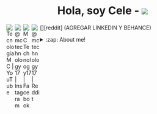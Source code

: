 
<h1 align="center">Hola, soy Cele - <img src="./src/wave.gif" width="30px"></h1>

<tabla alinear="derecha">
<tr>
<td>

[<img align="left" alt="Tecnología MC | YouTube" width="22px" src="./src/youtube.png" />][youtube]
[<img align="left" alt="@mctechnology17 | Instagram" width="22px" src="./src/instagram.png" />][instagram]
[<img align="left" alt="MC Technology17 | Facebook" width="22px" src="./src/facebook.png" />][facebook]
[<img align="left" alt="@mctechnology17 | Reddit" width="22px" src="./src/reddit.png" />][reddit]
 (AGREGAR LINKEDIN Y BEHANCE)

</td>
</tr>
</tabla>

<details>
  <summary>:zap: About me!</summary>

### ✨ I’m Celeste Delgado

⚡ Developer Full Stack in training at UNLAM- National University of Matanza

📍 I am in transition of the computer engineering career

​I have work experience in the area of computer crimes and investigations as an Argentine Federal Police Officer
 and today I study different languages to work in that area since it is my passion
   
👾 I'm very curious and that's why you start studying programming 
 
</detalles>

<br />

---

<h3 align="center"><img src="./src/cabeza.GIF" width="30px" height="30px"> Últimos Proyectos</h3> VER

<tr>
<td>

[<img align="left" alt="gm | Git Manager" width="50px" src="./src/git_logo.png" />][gm] VER

</td>
<td> <h4 align="left"> <a href="https://github.com/mctechnology17/gm" target="_blank"><code>GitManager</code></a> </h4>
  <detalles>
    <summary>ver más...</summary>

    GitManager(gm) git manager con una interfaz de usuario amigable
    Compatibilidad: zsh/bash/fish/powershell y vim/vi/nvim/Gvim/MacVim

  </detalles> </td>
</tr>
<tr>
<td>

<img align="left" alt="vim-better-header | vim-better-header " width="50px" src="./src/vim-better-header.png" />

</td>
<img align="right" alt=yomero" width="450px" height="450px" src="./src/pokemon.GIF">
<td> <h4 align="left"> <a href="https://github.com/mctechnology17/vim-better-header" target="_blank"><code>vim-better-header</code> </a> </h4>
  <detalles>
    <summary>ver más...</summary>

    vim-better-header es una mejor plantilla automatizada

  </detalles> </td>
</tr>
<tr>
<td>

[<img align="left" alt="vimtools | VimTools" width="50px" src="./src/vim.png" />][vimtools]

</td>
<td> <h4 align="left"> <a href="https://github.com/mctechnology17/vimtools" target="_blank"><code>vimtools</code></a> </h4>
  <detalles>
    <summary>ver más...</summary>

    VimTools es funciones y configuraciones
    eso te facilitará la vida

  </detalles> </td>
</tr>
<tr>
<td>

[<img align="left" alt="uiswitch | Error de interfaz de usuario" width="50px" src="./src/uiglitch.png" />][uiglitch]

</td>
<td> <h4 align="left"> <a href="https://repo.packix.com/package/com.mctechnology.uiglitch/" target="_blank"><code>Falla de interfaz de usuario</code> </a> </h4>
  <detalles>
    <summary>ver más...</summary>

    ¡La falla de la interfaz de usuario está aquí!
    Dale a tu iPhone un aspecto diferente con UI Glitch.
    ¡La familia UI de MC Technology! ¡Diseñado para los amantes de la interfaz de usuario!
    ¡Con UI Glitch puedes obtener una combinación exquisita para complementar tus temas!
    ¡Más de 20 Tonos con diferentes grados de opacidad y colores!
    ¡Compatibilidad con miles de temas! ¡Incluye un tema animado exclusivo!

  </detalles> </td>
</tr>
<tr>
<td>

[<img align="left" alt="uiswitches | UI Switches" width="50px" src="./src/uiswitches.png" />][uiswitches]

</td>
<td> <h4 align="left"> <a href="https://repo.packix.com/package/com.mctechnology.uiswitches/" target="_blank"><code>Conmutadores de interfaz de usuario</code> </a> </h4>
  <detalles>
    <summary>ver más...</summary>

    Conmutadores de interfaz de usuario
    ¡Dale a tu iPhone un aspecto diferente con UI Switches the UI family by MC Technology! ¡Diseñado para los amantes de la interfaz de usuario!
    ¿Cómo usar los interruptores de interfaz de usuario? Instale Snowboard y la extensión de interfaz de usuario de Snowboard desde el repositorio de Spark.
    ¡Luego activa los interruptores de la interfaz de usuario desde la configuración de Snowboard y disfruta :D!
    O use iThemer o Anemone para la activación

  </detalles> </td>
</tr>

<br />
<br />

---

<h3 align="center"><img src="./src/0101.GIF" width="25px" height="25px"> Languages and Tools</h3>
<p align="center">
    <a href="https://www.youtube.com/channel/UC_mYh5PYPHBJ5YYUj8AIkcw" target="_blank"> <img src="https://img.shields.io/badge/OS-MacOS-informational?style=flat&logo=macos&logoColor=white&color=2bbc8a"/> </a>
    <a href="https://www.youtube.com/channel/UC_mYh5PYPHBJ5YYUj8AIkcw" target="_blank"> <img src="https://img.shields.io/badge/OS-Windows-informational?style=flat&logo=windows&logoColor=white&color=2bbc8a"/> </a>
    <a href="https://www.youtube.com/channel/UC_mYh5PYPHBJ5YYUj8AIkcw" target="_blank"> <img src="https://img.shields.io/badge/Code-JavaScript-informational?style=flat&logo=javascript&logoColor=white&color=2bbc8a"/> </a>
    <a href="https://www.youtube.com/channel/UC_mYh5PYPHBJ5YYUj8AIkcw" target="_blank"> <img src="https://img.shields.io/badge/Code-C-informational?style=flat&logo=c&logoColor=white&color=2bbc8a"/> </a>
    <a href="https://www.youtube.com/channel/UC_mYh5PYPHBJ5YYUj8AIkcw" target="_blank"> <img src="https://img.shields.io/badge/Code-C++-informational?style=flat&logo=c++&logoColor=white&color=2bbc8a"/> </a>
    <a href="https://www.youtube.com/channel/UC_mYh5PYPHBJ5YYUj8AIkcw" target="_blank"> <img src="https://img.shields.io/badge/Code-HTML5-informational?style=flat&logo=html5&logoColor=white&color=2bbc8a"/> </a>
    <a href="https://www.youtube.com/channel/UC_mYh5PYPHBJ5YYUj8AIkcw" target="_blank"> <img src="https://img.shields.io/badge/Tools-Git-informational?style=flat&logo=git&logoColor=white&color=2bbc8a"/> </a>
    <a href="https://www.youtube.com/channel/UC_mYh5PYPHBJ5YYUj8AIkcw" target="_blank"> <img src="https://img.shields.io/badge/Tools-GitHub-informational?style=flat&logo=github&logoColor=white&color=2bbc8a"/> </a>
</p>


---

<h3 align="left"><img src="./src/estadistica2.gif" width="25px" height="25px"> GitHub Stats </h3>

<div>
  <a href="https://github.com/mctechnology17">
  <img height="180em" src="https://github-readme-stats.vercel.app/api?username=CeleDelgado&show_icons=true&theme=radical&include_all_commits=true&count_private=true"/>
  <img height="180em" src="https://github-readme-stats.vercel.app/api/top-langs/?username=mctechnology17&layout=compact&langs_count=7&theme=radical"/>
</div>

![Animación de serpiente](https://github.com/mctechnology17/mctechnology17/blob/output/github-contribution-grid-snake.svg)



                                                                                                                                                   
[youtube]: https://www.youtube.com/c/mctechnology17
[instagram]: https://www.instagram.com/mctechnology17/
[facebook]: https://m.facebook.com/mctechnology17/

[gm]: https://github.com/mctechnology17/gm

